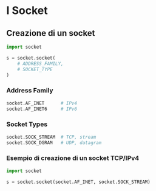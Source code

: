 # I Socket

## Creazione di un socket

```py
import socket

s = socket.socket(
    # ADDRESS_FAMILY,
    # SOCKET_TYPE
)
```

### Address Family

```py
socket.AF_INET      # IPv4
socket.AF_INET6     # IPv6
```

### Socket Types

```py
socket.SOCK_STREAM  # TCP, stream
socket.SOCK_DGRAM   # UDP, datagram
```

### Esempio di creazione di un socket TCP/IPv4

```py
import socket

s = socket.socket(socket.AF_INET, socket.SOCK_STREAM)
```